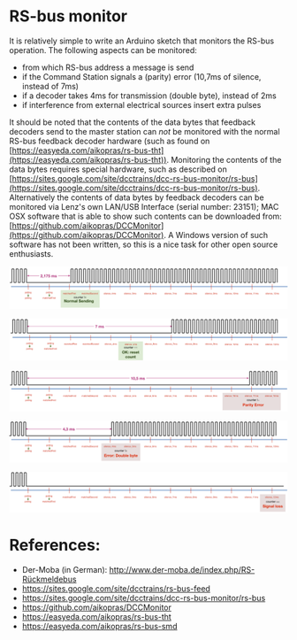 # RS-bus monitor #

It is relatively simple to write an Arduino sketch that monitors the RS-bus operation. The following aspects can be monitored:
- from which RS-bus address a message is send
- if the Command Station signals a (parity) error (10,7ms of silence, instead of 7ms)
- if a decoder takes 4ms for transmission (double byte), instead of 2ms
- if interference from external electrical sources insert extra pulses

It should be noted that the contents of the data bytes that feedback decoders send to the master station can *not* be monitored with the normal RS-bus feedback decoder hardware (such as found on [https://easyeda.com/aikopras/rs-bus-tht](https://easyeda.com/aikopras/rs-bus-tht)). Monitoring the contents of the data bytes requires special hardware, such as described on [https://sites.google.com/site/dcctrains/dcc-rs-bus-monitor/rs-bus](https://sites.google.com/site/dcctrains/dcc-rs-bus-monitor/rs-bus). Alternatively the contents of data bytes by feedback decoders can be monitored via Lenz's own LAN/USB Interface (serial number: 23151); MAC OSX software that is able to show such contents can be downloaded from: [https://github.com/aikopras/DCCMonitor](https://github.com/aikopras/DCCMonitor). A Windows version of such software has not been written, so this is a nice task for other open source enthusiasts.


![Monitor-1-sending.png](Monitor-1-sending.png)

![Monitor-2-reset.png](Monitor-2-reset.png)

![Monitor-3-parity.png](Monitor-3-parity.png)

![Monitor-4-double.png](Monitor-4-double.png)

![Monitor-5-signal_loss.png](Monitor-5-signal_loss.png)


# References:
- Der-Moba (in German): http://www.der-moba.de/index.php/RS-Rückmeldebus
- https://sites.google.com/site/dcctrains/rs-bus-feed
- https://sites.google.com/site/dcctrains/dcc-rs-bus-monitor/rs-bus
- https://github.com/aikopras/DCCMonitor
- https://easyeda.com/aikopras/rs-bus-tht
- https://easyeda.com/aikopras/rs-bus-smd
